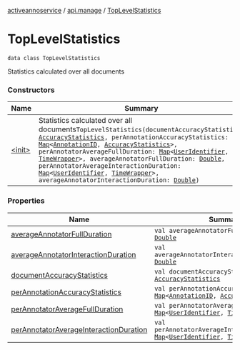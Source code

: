 [activeannoservice](../../index.md) / [api.manage](../index.md) / [TopLevelStatistics](./index.md)

# TopLevelStatistics

`data class TopLevelStatistics`

Statistics calculated over all documents

### Constructors

| Name | Summary |
|---|---|
| [&lt;init&gt;](-init-.md) | Statistics calculated over all documents`TopLevelStatistics(documentAccuracyStatistics: `[`AccuracyStatistics`](../-accuracy-statistics/index.md)`, perAnnotationAccuracyStatistics: `[`Map`](https://kotlinlang.org/api/latest/jvm/stdlib/kotlin.collections/-map/index.html)`<`[`AnnotationID`](../../annotationdefinition/-annotation-i-d.md)`, `[`AccuracyStatistics`](../-accuracy-statistics/index.md)`>, perAnnotatorAverageFullDuration: `[`Map`](https://kotlinlang.org/api/latest/jvm/stdlib/kotlin.collections/-map/index.html)`<`[`UserIdentifier`](../../project.userroles/-user-identifier.md)`, `[`TimeWrapper`](../-time-wrapper/index.md)`>, averageAnnotatorFullDuration: `[`Double`](https://kotlinlang.org/api/latest/jvm/stdlib/kotlin/-double/index.html)`, perAnnotatorAverageInteractionDuration: `[`Map`](https://kotlinlang.org/api/latest/jvm/stdlib/kotlin.collections/-map/index.html)`<`[`UserIdentifier`](../../project.userroles/-user-identifier.md)`, `[`TimeWrapper`](../-time-wrapper/index.md)`>, averageAnnotatorInteractionDuration: `[`Double`](https://kotlinlang.org/api/latest/jvm/stdlib/kotlin/-double/index.html)`)` |

### Properties

| Name | Summary |
|---|---|
| [averageAnnotatorFullDuration](average-annotator-full-duration.md) | `val averageAnnotatorFullDuration: `[`Double`](https://kotlinlang.org/api/latest/jvm/stdlib/kotlin/-double/index.html) |
| [averageAnnotatorInteractionDuration](average-annotator-interaction-duration.md) | `val averageAnnotatorInteractionDuration: `[`Double`](https://kotlinlang.org/api/latest/jvm/stdlib/kotlin/-double/index.html) |
| [documentAccuracyStatistics](document-accuracy-statistics.md) | `val documentAccuracyStatistics: `[`AccuracyStatistics`](../-accuracy-statistics/index.md) |
| [perAnnotationAccuracyStatistics](per-annotation-accuracy-statistics.md) | `val perAnnotationAccuracyStatistics: `[`Map`](https://kotlinlang.org/api/latest/jvm/stdlib/kotlin.collections/-map/index.html)`<`[`AnnotationID`](../../annotationdefinition/-annotation-i-d.md)`, `[`AccuracyStatistics`](../-accuracy-statistics/index.md)`>` |
| [perAnnotatorAverageFullDuration](per-annotator-average-full-duration.md) | `val perAnnotatorAverageFullDuration: `[`Map`](https://kotlinlang.org/api/latest/jvm/stdlib/kotlin.collections/-map/index.html)`<`[`UserIdentifier`](../../project.userroles/-user-identifier.md)`, `[`TimeWrapper`](../-time-wrapper/index.md)`>` |
| [perAnnotatorAverageInteractionDuration](per-annotator-average-interaction-duration.md) | `val perAnnotatorAverageInteractionDuration: `[`Map`](https://kotlinlang.org/api/latest/jvm/stdlib/kotlin.collections/-map/index.html)`<`[`UserIdentifier`](../../project.userroles/-user-identifier.md)`, `[`TimeWrapper`](../-time-wrapper/index.md)`>` |
